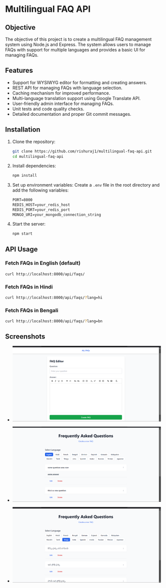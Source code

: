 # Multilingual FAQ API

## Objective

The objective of this project is to create a multilingual FAQ management system using Node.js and Express. The system allows users to manage FAQs with support for multiple languages and provides a basic UI for managing FAQs.

## Features

- Support for WYSIWYG editor for formatting and creating answers.
- REST API for managing FAQs with language selection.
- Caching mechanism for improved performance.
- Multi-language translation support using Google Translate API.
- User-friendly admin interface for managing FAQs.
- Unit tests and code quality checks.
- Detailed documentation and proper Git commit messages.

## Installation

1. Clone the repository:

   ```bash
   git clone https://github.com/rishuraj1/multilingual-faq-api.git
   cd multilingual-faq-api
   ```

2. Install dependencies:

   ```bash
   npm install
   ```

3. Set up environment variables:
   Create a `.env` file in the root directory and add the following variables:

   ```env
   PORT=8000
   REDIS_HOST=your_redis_host
   REDIS_PORT=your_redis_port
   MONGO_URI=your_mongodb_connection_string
   ```

4. Start the server:
   ```bash
   npm start
   ```

## API Usage

### Fetch FAQs in English (default)

```bash
curl http://localhost:8000/api/faqs/
```

### Fetch FAQs in Hindi

```bash
curl http://localhost:8000/api/faqs/?lang=hi
```

### Fetch FAQs in Bengali

```bash
curl http://localhost:8000/api/faqs/?lang=bn
```

## Screenshots

- ![alt text](image.png)

- ![alt text](image-1.png)

- ![alt text](image-2.png)